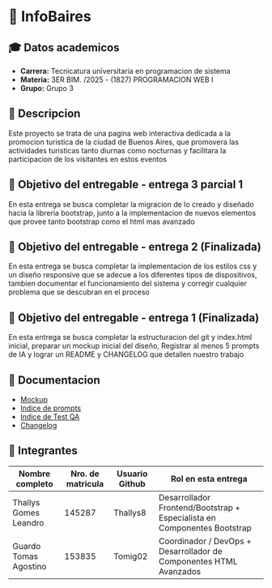 # 🌁 InfoBaires

## 🎓 Datos academicos
- **Carrera:** Tecnicatura universitaria en programacion de sistema
- **Materia:** 3ER BIM. /2025 - (1827) PROGRAMACION WEB I
- **Grupo:** Grupo 3

## 📣 Descripcion
Este proyecto se trata de una pagina web interactiva dedicada a la promocion turistica de la ciudad de Buenos Aires, que promovera las actividades turisticas tanto diurnas como nocturnas y facilitara la participacion de los visitantes en estos eventos

## 🎯 Objetivo del entregable - entrega 3 parcial 1
En esta entrega se busca completar la migracion de lo creado y diseñado hacia la libreria bootstrap, junto a la implementacion de nuevos elementos que provee tanto bootstrap como el html mas avanzado

## 🎯 Objetivo del entregable - entrega 2 (Finalizada)
En esta entrega se busca completar la implementacion de los estilos css y un diseño responsive que se adecue a los diferentes tipos de dispositivos, tambien documentar el funcionamiento del sistema y corregir cualquier problema que se descubran en el proceso   

## 🎯 Objetivo del entregable - entrega 1 (Finalizada)
En esta entrega se busca completar la estructuracion del git y index.html inicial, preparar un mockup inicial del diseño, Registrar al menos 5 prompts de IA y lograr un README y CHANGELOG que detallen nuestro trabajo

## 📂 Documentacion
- [Mockup](https://www.figma.com/design/zM85pnRTZeivKJJcz2ikc9/Turismo-Buenos-Aires?node-id=0-1&p=f&t=iUcnCjVoltQsJJyO-0) 
- [Indice de prompts](./docs/02-prompts/prompts.md)
- [Indice de Test QA](docs/03-testing/testing-doc.md)
- [Changelog](changelog.md) 


## 👥 Integrantes
| Nombre completo | Nro. de matricula | Usuario Github | Rol en esta entrega |
| ------------- | ------------- | ------------- | ------------- |
| Thallys Gomes Leandro  | 145287  | Thallys8  | Desarrollador Frontend/Bootstrap + Especialista en Componentes Bootstrap | 
| Guardo Tomas Agostino  | 153835  | Tomig02  | Coordinador / DevOps + Desarrollador de Componentes HTML Avanzados  | 
